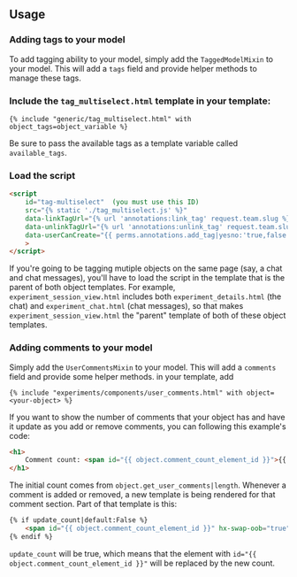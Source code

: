 ## Usage
### Adding tags to your model
To add tagging ability to your model, simply add the `TaggedModelMixin` to your model. This will add a `tags`
field and provide helper methods to manage these tags.

### Include the `tag_multiselect.html` template in your template:

```
{% include "generic/tag_multiselect.html" with object_tags=object_variable %}
```

Be sure to pass the available tags as a template variable called `available_tags`.

### Load the script

```html
<script
    id="tag-multiselect"  (you must use this ID)
    src="{% static './tag_multiselect.js' %}"
    data-linkTagUrl="{% url 'annotations:link_tag' request.team.slug %}"
    data-unlinkTagUrl="{% url 'annotations:unlink_tag' request.team.slug %}"
    data-userCanCreate="{{ perms.annotations.add_tag|yesno:'true,false' }}"
    >
</script>
```

If you're going to be tagging mutiple objects on the same page (say, a chat and chat messages), you'll have to load the script in the template that is the parent of both object templates. For example, `experiment_session_view.html` includes both `experiment_details.html` (the chat) and `experiment_chat.html` (chat messages), so that makes `experiment_session_view.html` the "parent" template of both of these object templates.

### Adding comments to your model
Simply add the `UserCommentsMixin` to your model. This will add a `comments` field and provide some helper methods.
in your template, add
```
{% include "experiments/components/user_comments.html" with object=<your-object> %}
```

If you want to show the number of comments that your object has and have it update as you add or remove comments, you can following this example's code:

```html
<h1>
    Comment count: <span id="{{ object.comment_count_element_id }}">{{ object.get_user_comments|length }}</span>
</h1>
```

The initial count comes from `object.get_user_comments|length`. Whenever a comment is added or removed, a new template is being rendered for that comment section. Part of that template is this:

```html
{% if update_count|default:False %}
    <span id="{{ object.comment_count_element_id }}" hx-swap-oob="true">{{ object.get_user_comments|length }}</span>
{% endif %}
```
`update_count` will be true, which means that the element with `id="{{ object.comment_count_element_id }}"` will be replaced by the new count.